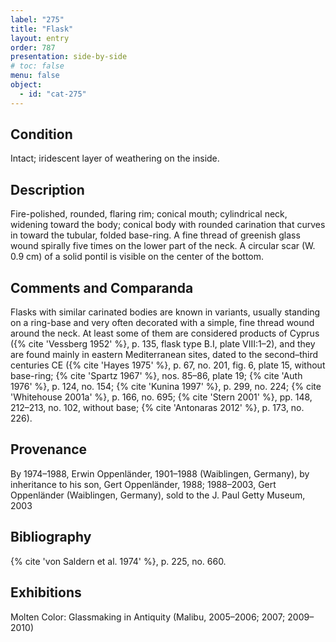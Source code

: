 ```yaml
---
label: "275"
title: "Flask"
layout: entry
order: 787
presentation: side-by-side
# toc: false
menu: false
object:
  - id: "cat-275"
---
```


## Condition

Intact; iridescent layer of weathering on the inside.

## Description

Fire-polished, rounded, flaring rim; conical mouth; cylindrical neck, widening toward the body; conical body with rounded carination that curves in toward the tubular, folded base-ring. A fine thread of greenish glass wound spirally five times on the lower part of the neck. A circular scar (W. 0.9 cm) of a solid pontil is visible on the center of the bottom.

## Comments and Comparanda

Flasks with similar carinated bodies are known in variants, usually standing on a ring-base and very often decorated with a simple, fine thread wound around the neck. At least some of them are considered products of Cyprus ({% cite 'Vessberg 1952' %}, p. 135, flask type B.I, plate VIII:1–2), and they are found mainly in eastern Mediterranean sites, dated to the second–third centuries CE ({% cite 'Hayes 1975' %}, p. 67, no. 201, fig. 6, plate 15, without base-ring; {% cite 'Spartz 1967' %}, nos. 85–86, plate 19; {% cite 'Auth 1976' %}, p. 124, no. 154; {% cite 'Kunina 1997' %}, p. 299, no. 224; {% cite 'Whitehouse 2001a' %}, p. 166, no. 695; {% cite 'Stern 2001' %}, pp. 148, 212–213, no. 102, without base; {% cite 'Antonaras 2012' %}, p. 173, no. 226).

## Provenance

By 1974–1988, Erwin Oppenländer, 1901–1988 (Waiblingen, Germany), by inheritance to his son, Gert Oppenländer, 1988; 1988–2003, Gert Oppenländer (Waiblingen, Germany), sold to the J. Paul Getty Museum, 2003

## Bibliography

{% cite 'von Saldern et al. 1974' %}, p. 225, no. 660.

## Exhibitions

Molten Color: Glassmaking in Antiquity (Malibu, 2005–2006; 2007; 2009–2010)
